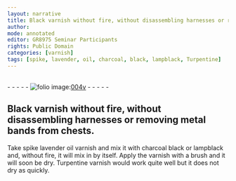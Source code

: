 ```yaml
---
layout: narrative
title: Black varnish without fire, without disassembling harnesses or removing metal bands from chests.
author:
mode: annotated
editor: GR8975 Seminar Participants
rights: Public Domain
categories: [varnish]
tags: [spike, lavender, oil, charcoal, black, lampblack, Turpentine]
---
```


 <br/>- - - - - <a href="http://gallica.bnf.fr/ark:/12148/btv1b10500001g/f14.image"><img src="../assets/photo-icon.png" alt="folio image: " style="display:inline-block; margin-bottom:-3px;"/>004v</a> - - - - - <br/> 
## Black varnish without fire, without disassembling harnesses or removing metal bands from chests.

 
 <span class="activity"></span>  Take <span class="material_format"><span class="material">spike lavender oil</span> varnish</span> and mix it with <span class="material">charcoal black</span> or <span class="material">lampblack</span> and, without fire, it will mix in by itself. Apply the varnish with a <span class="tool">brush</span> and it will soon be dry. <span class="material_format"><span class="material">Turpentine</span> varnish</span> would work quite well but it does not dry as quickly. 
 